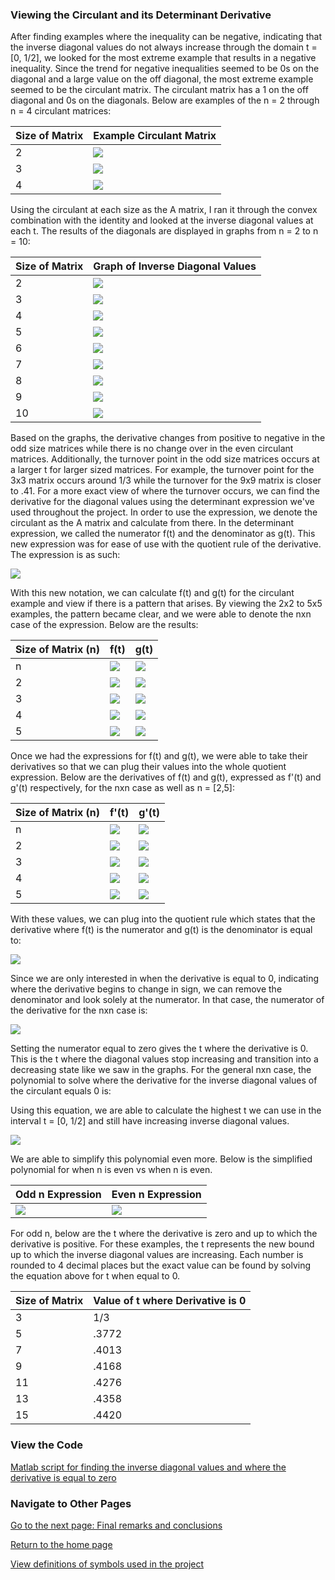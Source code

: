 ### Viewing the Circulant and its Determinant Derivative

After finding examples where the inequality can be negative, indicating that the inverse diagonal values do not always increase through the domain t = [0, 1/2], we looked for the most extreme example that results in a negative inequality. Since the trend for negative inequalities seemed to be 0s on the diagonal and a large value on the off diagonal, the most extreme example seemed to be the circulant matrix. The circulant matrix has a 1 on the off diagonal and 0s on the diagonals. Below are examples of the n = 2 through n = 4 circulant matrices:

| Size of Matrix | Example Circulant Matrix |
| ------------- | ---------- |
| 2 | ![](images/circulant/n_2_circulant.png)|
| 3 | ![](images/circulant/n_3_circulant.png)|
| 4 | ![](images/circulant/n_4_circulant.png)| 

Using the circulant at each size as the A matrix, I ran it through the convex combination with the identity and looked at the inverse diagonal values at each t. The results of the diagonals are displayed in graphs from n = 2 to n = 10:

| Size of Matrix | Graph of Inverse Diagonal Values | 
| ------------- | ------------ |
| 2 | ![](images/circulant/n_2_circulant_diagonal_values.png)|
| 3 | ![](images/circulant/n_3_circulant_diagonal_values.png)|
| 4 | ![](images/circulant/n_4_circulant_diagonal_values.png)|
| 5 | ![](images/circulant/n_5_circulant_diagonal_values.png)|
| 6 | ![](images/circulant/n_6_circulant_diagonal_values.png)|
| 7 | ![](images/circulant/n_7_circulant_diagonal_values.png)|
| 8 | ![](images/circulant/n_8_circulant_diagonal_values.png)|
| 9 | ![](images/circulant/n_9_circulant_diagonal_values.png)|
| 10 | ![](images/circulant/n_10_circulant_diagonal_values.png)|

Based on the graphs, the derivative changes from positive to negative in the odd size matrices while there is no change over in the even circulant matrices. Additionally, the turnover point in the odd size matrices occurs at a larger t for larger sized matrices. For example, the turnover point for the 3x3 matrix occurs around 1/3 while the turnover for the 9x9 matrix is closer to .41. For a more exact view of where the turnover occurs, we can find the derivative for the diagonal values using the determinant expression we've used throughout the project. In order to use the expression, we denote the circulant as the A matrix and calculate from there. In the determinant expression, we called the numerator f(t) and the denominator as g(t). This new expression was for ease of use with the quotient rule of the derivative. The expression is as such:

![](images/circulant/determinant_expression_circulant.png)

With this new notation, we can calculate f(t) and g(t) for the circulant example and view if there is a pattern that arises. By viewing the 2x2 to 5x5 examples, the pattern became clear, and we were able to denote the nxn case of the expression. Below are the results: 

| Size of Matrix (n) | f(t) | g(t) |
| ------- | ------- | ------ |
| n | ![](images/circulant/f_n.png) | ![](images/circulant/g_n.png) |
| 2 | ![](images/circulant/f_2.png) | ![](images/circulant/g_2.png) |
| 3 | ![](images/circulant/f_3.png) | ![](images/circulant/g_3.png) |
| 4 | ![](images/circulant/f_4.png) | ![](images/circulant/g_4.png) | 
| 5 | ![](images/circulant/f_5.png) | ![](images/circulant/g_5.png) |

Once we had the expressions for f(t) and g(t), we were able to take their derivatives so that we can plug their values into the whole quotient expression. Below are the derivatives of f(t) and g(t), expressed as f'(t) and g'(t) respectively, for the nxn case as well as n = [2,5]:

| Size of Matrix (n) | f'(t) | g'(t) |
| ------- | ------- | ------ |
| n | ![](images/circulant/f_d_n.png) | ![](images/circulant/g_d_n.png) |
| 2 | ![](images/circulant/f_d_2.png) | ![](images/circulant/g_d_2.png) |
| 3 | ![](images/circulant/f_d_3.png) | ![](images/circulant/g_d_3.png) |
| 4 | ![](images/circulant/f_d_4.png) | ![](images/circulant/g_d_4.png) | 
| 5 | ![](images/circulant/f_d_5.png) | ![](images/circulant/g_d_5.png) |  

With these values, we can plug into the quotient rule which states that the derivative where f(t) is the numerator and g(t) is the denominator is equal to:

![](images/circulant/quotient_rule.png)

Since we are only interested in when the derivative is equal to 0, indicating where the derivative begins to change in sign, we can remove the denominator and look solely at the numerator. In that case, the numerator of the derivative for the nxn case is:

![](images/circulant/numerator_circulant_derivative.png)

Setting the numerator equal to zero gives the t where the derivative is 0. This is the t where the diagonal values stop increasing and transition into a decreasing state like we saw in the graphs. For the general nxn case, the polynomial to solve where the derivative for the inverse diagonal values of the circulant equals 0 is:


Using this equation, we are able to calculate the highest t we can use in the interval t = [0, 1/2] and still have increasing inverse diagonal values. 

![](images/circulant/circulant_derivitive_expression.png )

We are able to simplify this polynomial even more. Below is the simplified polynomial for when n is even vs when n is even.

| Odd n Expression | Even n Expression |
| ---------------- | ---------------- |
| ![](images/circulant/odd_circulant_expression.png) | ![](images\circulant\even_circulant_expression.png) |


For odd n, below are the t where the derivative is zero and up to which the derivative is positive. For these examples, the t represents the new bound up to which the inverse diagonal values are increasing. Each number is rounded to 4 decimal places but the exact value can be found by solving the equation above for t when equal to 0.

| Size of Matrix | Value of t where Derivative is 0 |
| -------------- | --------------- |
| 3 | 1/3 |
| 5 | .3772 |
| 7 | .4013 |
| 9 | .4168 |
| 11 | .4276 |
| 13 | .4358 |
| 15 | .4420 |

### View the Code

[Matlab script for finding the inverse diagonal values and where the derivative is equal to zero](code_files/viewing_the_circulant_values_and_derivative.m)

### Navigate to Other Pages

[Go to the next page: Final remarks and conclusions](final_conclusions.md)

[Return to the home page](README.md)

[View definitions of symbols used in the project](definitions.md)  